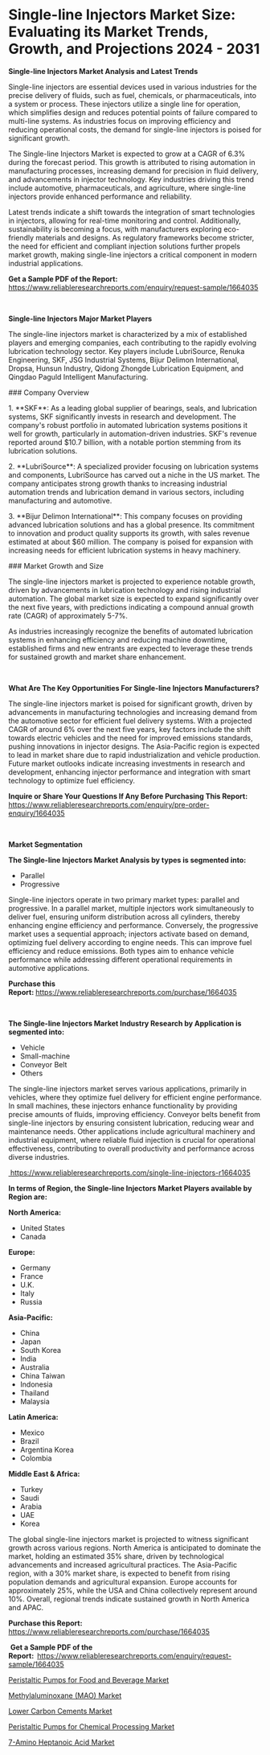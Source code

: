 <p><h1>Single-line Injectors Market Size: Evaluating its Market Trends, Growth, and Projections 2024 - 2031</h1></p><p><strong>Single-line Injectors Market Analysis and Latest Trends</strong></p>
<p><p>Single-line injectors are essential devices used in various industries for the precise delivery of fluids, such as fuel, chemicals, or pharmaceuticals, into a system or process. These injectors utilize a single line for operation, which simplifies design and reduces potential points of failure compared to multi-line systems. As industries focus on improving efficiency and reducing operational costs, the demand for single-line injectors is poised for significant growth.</p><p>The Single-line Injectors Market is expected to grow at a CAGR of 6.3% during the forecast period. This growth is attributed to rising automation in manufacturing processes, increasing demand for precision in fluid delivery, and advancements in injector technology. Key industries driving this trend include automotive, pharmaceuticals, and agriculture, where single-line injectors provide enhanced performance and reliability. </p><p>Latest trends indicate a shift towards the integration of smart technologies in injectors, allowing for real-time monitoring and control. Additionally, sustainability is becoming a focus, with manufacturers exploring eco-friendly materials and designs. As regulatory frameworks become stricter, the need for efficient and compliant injection solutions further propels market growth, making single-line injectors a critical component in modern industrial applications.</p></p>
<p><strong>Get a Sample PDF of the Report:&nbsp;</strong> <a href="https://www.reliableresearchreports.com/enquiry/request-sample/1664035?utm_campaign=1621&utm_medium=2&utm_source=Github&utm_content=ia&utm_term=12102024&utm_id=single-line-injectors">https://www.reliableresearchreports.com/enquiry/request-sample/1664035</a></p>
<p>&nbsp;</p>
<p><strong>Single-line Injectors Major Market Players</strong></p>
<p><p>The single-line injectors market is characterized by a mix of established players and emerging companies, each contributing to the rapidly evolving lubrication technology sector. Key players include LubriSource, Renuka Engineering, SKF, JSG Industrial Systems, Bijur Delimon International, Dropsa, Hunsun Industry, Qidong Zhongde Lubrication Equipment, and Qingdao Paguld Intelligent Manufacturing.</p><p>### Company Overview</p><p>1. **SKF**: As a leading global supplier of bearings, seals, and lubrication systems, SKF significantly invests in research and development. The company's robust portfolio in automated lubrication systems positions it well for growth, particularly in automation-driven industries. SKF's revenue reported around $10.7 billion, with a notable portion stemming from its lubrication solutions.</p><p>2. **LubriSource**: A specialized provider focusing on lubrication systems and components, LubriSource has carved out a niche in the US market. The company anticipates strong growth thanks to increasing industrial automation trends and lubrication demand in various sectors, including manufacturing and automotive.</p><p>3. **Bijur Delimon International**: This company focuses on providing advanced lubrication solutions and has a global presence. Its commitment to innovation and product quality supports its growth, with sales revenue estimated at about $60 million. The company is poised for expansion with increasing needs for efficient lubrication systems in heavy machinery.</p><p>### Market Growth and Size</p><p>The single-line injectors market is projected to experience notable growth, driven by advancements in lubrication technology and rising industrial automation. The global market size is expected to expand significantly over the next five years, with predictions indicating a compound annual growth rate (CAGR) of approximately 5-7%.</p><p>As industries increasingly recognize the benefits of automated lubrication systems in enhancing efficiency and reducing machine downtime, established firms and new entrants are expected to leverage these trends for sustained growth and market share enhancement.</p></p>
<p>&nbsp;</p>
<p><strong>What Are The Key Opportunities For Single-line Injectors Manufacturers?</strong></p>
<p><p>The single-line injectors market is poised for significant growth, driven by advancements in manufacturing technologies and increasing demand from the automotive sector for efficient fuel delivery systems. With a projected CAGR of around 6% over the next five years, key factors include the shift towards electric vehicles and the need for improved emissions standards, pushing innovations in injector designs. The Asia-Pacific region is expected to lead in market share due to rapid industrialization and vehicle production. Future market outlooks indicate increasing investments in research and development, enhancing injector performance and integration with smart technology to optimize fuel efficiency.</p></p>
<p><strong>Inquire or Share Your Questions If Any Before Purchasing This Report:</strong> <a href="https://www.reliableresearchreports.com/enquiry/pre-order-enquiry/1664035?utm_campaign=1621&utm_medium=2&utm_source=Github&utm_content=ia&utm_term=12102024&utm_id=single-line-injectors">https://www.reliableresearchreports.com/enquiry/pre-order-enquiry/1664035</a></p>
<p>&nbsp;</p>
<p><strong>Market Segmentation</strong></p>
<p><strong>The Single-line Injectors Market Analysis by types is segmented into:</strong></p>
<p><ul><li>Parallel</li><li>Progressive</li></ul></p>
<p><p>Single-line injectors operate in two primary market types: parallel and progressive. In a parallel market, multiple injectors work simultaneously to deliver fuel, ensuring uniform distribution across all cylinders, thereby enhancing engine efficiency and performance. Conversely, the progressive market uses a sequential approach; injectors activate based on demand, optimizing fuel delivery according to engine needs. This can improve fuel efficiency and reduce emissions. Both types aim to enhance vehicle performance while addressing different operational requirements in automotive applications.</p></p>
<p><strong>Purchase this Report:&nbsp;</strong><a href="https://www.reliableresearchreports.com/purchase/1664035?utm_campaign=1621&utm_medium=2&utm_source=Github&utm_content=ia&utm_term=12102024&utm_id=single-line-injectors">https://www.reliableresearchreports.com/purchase/1664035</a></p>
<p>&nbsp;</p>
<p><strong>The Single-line Injectors Market Industry Research by Application is segmented into:</strong></p>
<p><ul><li>Vehicle</li><li>Small-machine</li><li>Conveyor Belt</li><li>Others</li></ul></p>
<p><p>The single-line injectors market serves various applications, primarily in vehicles, where they optimize fuel delivery for efficient engine performance. In small machines, these injectors enhance functionality by providing precise amounts of fluids, improving efficiency. Conveyor belts benefit from single-line injectors by ensuring consistent lubrication, reducing wear and maintenance needs. Other applications include agricultural machinery and industrial equipment, where reliable fluid injection is crucial for operational effectiveness, contributing to overall productivity and performance across diverse industries.</p></p>
<p><a href="https://www.reliableresearchreports.com/single-line-injectors-r1664035?utm_campaign=1621&utm_medium=2&utm_source=Github&utm_content=ia&utm_term=12102024&utm_id=single-line-injectors">&nbsp;https://www.reliableresearchreports.com/single-line-injectors-r1664035</a></p>
<p><strong>In terms of Region, the Single-line Injectors Market Players available by Region are:</strong></p>
<p>
    <p> <strong> North America: </strong>
        <ul>
            <li>United States</li>
            <li>Canada</li>
        </ul>
        </p> 
    <p> <strong> Europe: </strong>
        <ul>
            <li>Germany</li>
            <li>France</li>
            <li>U.K.</li>
            <li>Italy</li>
            <li>Russia</li>
        </ul>
        </p> 
    <p> <strong> Asia-Pacific: </strong>
        <ul>
            <li>China</li>
            <li>Japan</li>
            <li>South Korea</li>
            <li>India</li>
            <li>Australia</li>
            <li>China Taiwan</li>
            <li>Indonesia</li>
            <li>Thailand</li>
            <li>Malaysia</li>
        </ul>
        </p> 
    <p> <strong> Latin America: </strong>
        <ul>
            <li>Mexico</li>
            <li>Brazil</li>
            <li>Argentina Korea</li>
            <li>Colombia</li>
        </ul>
        </p> 
    <p> <strong> Middle East & Africa: </strong>
        <ul>
            <li>Turkey</li>
            <li>Saudi</li>
            <li>Arabia</li>
            <li>UAE</li>
            <li>Korea</li>
        </ul>
    </p>
    </p>
<p><p>The global single-line injectors market is projected to witness significant growth across various regions. North America is anticipated to dominate the market, holding an estimated 35% share, driven by technological advancements and increased agricultural practices. The Asia-Pacific region, with a 30% market share, is expected to benefit from rising population demands and agricultural expansion. Europe accounts for approximately 25%, while the USA and China collectively represent around 10%. Overall, regional trends indicate sustained growth in North America and APAC.</p></p>
<p><strong>Purchase this Report: </strong><a href="https://www.reliableresearchreports.com/purchase/1664035?utm_campaign=1621&utm_medium=2&utm_source=Github&utm_content=ia&utm_term=12102024&utm_id=single-line-injectors">https://www.reliableresearchreports.com/purchase/1664035</a></p>
<p>&nbsp;<strong>Get a Sample PDF of the Report:&nbsp;&nbsp;</strong><a href="https://www.reliableresearchreports.com/enquiry/request-sample/1664035?utm_campaign=1621&utm_medium=2&utm_source=Github&utm_content=ia&utm_term=12102024&utm_id=single-line-injectors">https://www.reliableresearchreports.com/enquiry/request-sample/1664035</a></p>
<p><strong></strong></p>
<p><p><a href="https://github.com/mahnoor2003/Market-Research-Report-List-6/blob/main/peristaltic-pumps-for-food-and-beverage-market.md?utm_campaign=1621&utm_medium=2&utm_source=Github&utm_content=ia&utm_term=12102024&utm_id=single-line-injectors">Peristaltic Pumps for Food and Beverage Market</a></p><p><a href="https://www.linkedin.com/pulse/global-perspectives-methylaluminoxane-mao-market-trends-forecast-nygec?utm_campaign=1621&utm_medium=2&utm_source=Github&utm_content=ia&utm_term=12102024&utm_id=single-line-injectors">Methylaluminoxane (MAO) Market</a></p><p><a href="https://www.linkedin.com/pulse/global-lower-carbon-cements-market-pulse-trends-growth-analysis-8brvf?utm_campaign=1621&utm_medium=2&utm_source=Github&utm_content=ia&utm_term=12102024&utm_id=single-line-injectors">Lower Carbon Cements Market</a></p><p><a href="https://github.com/ygfu6u/Market-Research-Report-List-1/blob/main/peristaltic-pumps-for-chemical-processing-market.md?utm_campaign=1621&utm_medium=2&utm_source=Github&utm_content=ia&utm_term=12102024&utm_id=single-line-injectors">Peristaltic Pumps for Chemical Processing Market</a></p><p><a href="https://www.linkedin.com/pulse/future-innovation-global-7-amino-heptanoic-acid-market-growth-cuxgf?utm_campaign=1621&utm_medium=2&utm_source=Github&utm_content=ia&utm_term=12102024&utm_id=single-line-injectors">7-Amino Heptanoic Acid Market</a></p></p>